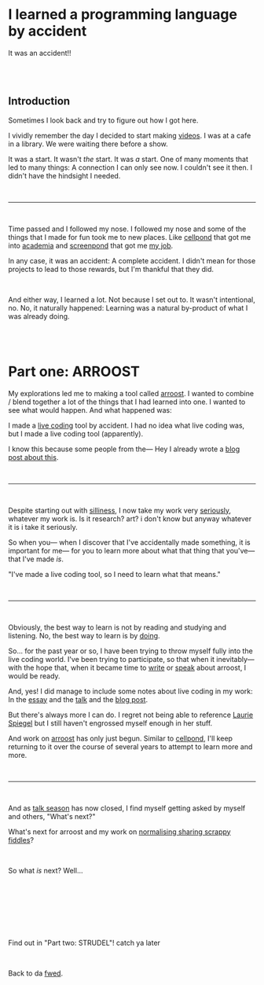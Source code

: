 # I learned a programming language by accident

It was an accident!!

<br>

<br>

## Introduction 

Sometimes I look back and try to figure out how I got here.

I vividly remember the day I decided to start making [videos](https://youtube.com/@todepond?si=KmQIA3azT3bh0J_h). I was at a cafe in a library. We were waiting there before a show.

It was a start. It wasn't *the* start. It was *a* start. One of many moments that led to many things: A connection I can only see now. I couldn't see it then. I didn't have the hindsight I needed.

<br>

<hr>

<br>

Time passed and I followed my nose. I followed my nose and some of the things that I made for fun took me to new places. Like [cellpond](https://youtu.be/xvlsJ3FqNYU?si=TftA8rt346BZqO4H) that got me into [academia](https://www.youtube.com/watch?v=eQgxFuw8f1U) and [screenpond](https://youtu.be/Q4OIcwt8vcE?si=GPZizrXJAWSslEmO) that got me [my job](https://www.youtube.com/watch?v=MJzV0CX0q8o).

In any case, it was an accident: A complete accident. I didn't mean for those projects to lead to those rewards, but I'm thankful that they did.

<br>

And either way, I learned a lot. Not because I set out to. It wasn't intentional, no. No, it naturally happened: Learning was a natural by-product of what I was already doing.

<br>

<br>

# Part one: ARROOST

My explorations led me to making a tool called [arroost](https://youtu.be/DNBKdU6XrLY?si=4ISQhHUkkqSsK8sU). I wanted to combine / blend together a lot of the things that I had learned into one. I wanted to see what would happen. And what happened was: 

I made a [live coding](https://youtu.be/-QY2x6aZzqc?si=3UcKF0iYy3BdVKSf) tool by accident.  I had no idea what live coding was, but I made a live coding tool (apparently). 

I know this because some people from the— Hey I already wrote a [blog post about this](https://www.todepond.com/wikiblogarden/scrappy-fiddles/sharing/normalising/live/).

<br>

<hr>

<br>

Despite starting out with [silliness](https://youtu.be/wWFfhaOWJ1Y?si=FK1rgpw7e60C9n_q), I now take my work very [seriously](https://youtu.be/9mbs0sx3z2A?si=wdtGQF-uvUsccVVc), whatever my work is. Is it research? art? i don't know but anyway whatever it is i take it seriously.

So when you— when I discover that I've accidentally made something, it is important for me— for you to learn more about what that thing that you've— that I've made *is*.

"I've made a live coding tool, so I need to learn what that means."

<br>

<hr>

<br>

Obviously, the best way to learn is not by reading and studying and listening. No, the best way to learn is by [doing](https://www.todepond.com/wikiblogarden/learn/how/).

So... for the past year or so, I have been trying to throw myself fully into the live coding world. I've been trying to participate, so that when it inevitably— with the hope that, when it became time to [write](/report/arroost) or [speak](http://www.youtube.com/live/4GOeYylCMJI?t=12475) about arroost, I would be ready.

And, yes! I did manage to include some notes about live coding in my work: In the [essay](/report/arroost) and the [talk](http://www.youtube.com/live/4GOeYylCMJI?t=12475) and the [blog post](http://www.youtube.com/live/4GOeYylCMJI?t=12475).

But there's always more I can do. I regret not being able to reference [Laurie Spiegel](https://www.youtube.com/watch?v=zLd1RUDmX6w&list=PLlBhjvPmxc9EyPd0Lz6GiNg71n_204XeP&index=1) but I still haven't engrossed myself enough in her stuff.

And work on [arroost](/explore/arroost) has only just begun. Similar to [cellpond](/explore/cellpond), I'll keep returning to it over the course of several years to attempt to learn more and more.

<br>

<hr>

<br>

And as [talk season](https://www.todepond.com/talk/season/over) has now closed, I find myself getting asked by myself and others, "What's next?"

What's next for arroost and my work on [normalising sharing scrappy fiddles](https://www.youtube.com/watch?v=MJzV0CX0q8o)?

<br>

So what *is* next? Well...

<br>

<br>

<br>

<br>

<br>

<br>

Find out in "Part two: STRUDEL"! catch ya later

<br>

Back to da [fwed](/feed).
